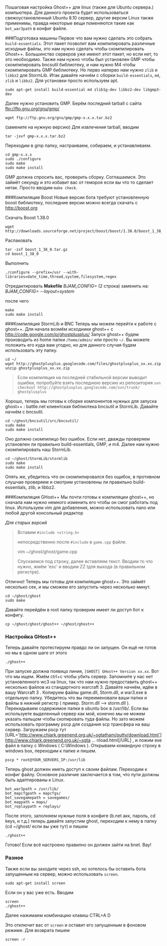 Пошаговая настройка Ghost++ для linux (также для Ubuntu сервера.) компьютера.
Для данного проекта будет использоваться свежоустановленный Ubuntu 8.10 сервер, другие версии Linux также применимы,
правда некоторые вещи поменяются такие как `bot_war3path` в конфиг файле.

###Подготовка машины
Первое что вам нужно сделать это собрать `build-essentials`.
Этот пакет позволит вам компилировать различные исходные файлы, это нам нужно сделать чтобы скомпилировать Ghost++.
Большинство серверов уже имеют этот пакет, но если нет, то это необходимо.
Также нам нужно чтобы был установлен GMP чтобы скомпилировать bncsutil библиотеку, и нам нужно M4 чтобы скомпилировать GMP библиотеку.
Но перво наперво нам нужно `zlib` и `libbz2` для StormLib.
Итак давайте начнём с сборки `build-essentials`, `m4`, `zlib` и `libbz2`.
Для установки просто используем apt.

    sudo apt-get install build-essential m4 zlib1g-dev libbz2-dev libgmp3-dev

Далее нужно установить GMP.
Берём последний tarball с сайта ftp://ftp.gnu.org/gnu/gmp/

    wget ftp://ftp.gnu.org/gnu/gmp/gmp-x.x.x.tar.bz2

(замените на нужную версию)
Для извлечения tarball, вводим

    tar -jxvf gmp-x.x.x.tar.bz2

Переходим в gmp папку, настраиваем, собираем, и устанавливаем.

    cd gmp-x.x.x
    sudo ./configure
    sudo make
    sudo make install

GMP должна спросить вас, проверить сборку. Соглашаемся.
Это займёт секунду  и это избавит вас от гемороя если вы что то сделает нетак.
Просто вводим `make check`.

###Компиляция Boost
Новые версии бота требуют установленную boost библиотеку, последние версии можно всегда скачать с http://boost.org

Скачать Boost 1.38.0

    wget http://downloads.sourceforge.net/project/boost/boost/1.38.0/boost_1_38_0.tar.gz

Распаковать

    tar -zxf boost_1_38_0.tar.gz
    cd boost_1_38_0

Выполнить

    ./configure --prefix=/usr --with-libraries=date_time,thread,system,filesystem,regex

Отредактировать __Makefile__
_BJAM_CONFIG=_
(2 строка)
заменить на:
_BJAM_CONFIG= --layout=system_

после чего

    make
    sudo make install

###Компиляция StormLib и BNC
Теперь мы можем перейти к работе с ghost++.
Для начала возмём исходники ghost++ c http://code.google.com/p/ghostplusplus/
Запуск ghost++ будем производить из home папки `/home/admin/` или просто `~/`.
Вы можете положить его куда вам угодно, но для данного случая будем использовать эту папку.

    cd ~/
    wget http://ghostplusplus.googlecode.com/files/ghostplusplus_xx.xx.zip
    unzip ghostplusplus_xx.xx.zip

> Если компиляция на последней стабильной версии выводит ошибки, попробуйте взять последнюю версию из репозитория
> `svn checkout http://ghostplusplus.googlecode.com/svn/trunk/ ghostplusplus`

Хорошо, теперь мы готовы к сборке компонентов нужных для запуска ghost++ :
battle.net клиентская библиотека bncsutil и StormLib.
Давайте начнём с bncsutil.

    cd ~/ghost/bncsutil/src/bncsutil/
    sudo make
    sudo make install

Оно должно скомпилицо без ошибок. Если нет, дважды проверяем установлен ли правильно build-essentials, GMP, и m4.
Далее нам нужно скомпилировать наш StormLib.

    cd ~/ghost/StormLib/stormlib
    sudo make
    sudo make install

Опять же, убедитесь что он скомпилировался без ощибок, в противном слушчае проверяем и смотрим установлены ли правильно build-essentials, zlib, и libbz2.

###Компиляция GHost++
Мы почти готовы к компиляции ghost++, но сначала нам нужно немного изменить его чтобы он смог работать под linux.
Используем vim для добавления, можно использовать nano или любой другой консольный редактор

_Для старых версий_

>
> Вставим
>    `#include <string.h>`
>
> непосредственно после `#include` в `game.cpp` файле.
>
>    vim ~/ghost/ghost/game.cpp
>
> Спускаемся под строку, далее вставляем текст. Вводим то что нужно, жмём 'esc' и вводим ZZ tдля выхода (в правильном регистре).


Отлично! Теперь мы готовы для компиляции ghost++.
Это займёт несколько сек, и мы сможем его запустить через несколько минут.

    cd ~/ghost/ghost
    sudo make

Давайте перейдём в root папку проверим имеет ли доступ бот к конфигу.

    cp ~/ghost/ghost/ghost++ ~/ghost/ghost++

### Настройка GHost++

Теперь давайте протестируем правдо ли он запущен. Он ещё не готов но мы в одном шаге от этого

    ./ghost++

При запуске должна появицо линия, `[GHOST] GHost++ Version xx.xx`. Вот что мы ищем. Жмём ctrl+c чтобы убить сервер. Запомните у нас нет установленного wc3 на linux, так что нам нужно предоставить ghost++ несколько файлов из стандартного warcraft 3. Давайте начнём, идём в вашу Warcraft 3 . Копируем файлы game.dll, Storm.dll, и war3.exe в отдельную папку. Убедитесь что вы переименовали ваши папки и файлы в нижний регистр ( пример. Storm.dll --> storm.dll ). Перекидываем содержимое папки в ubuntu box в /usr/lib/.
Если вы используете выделенный сервер как мой, конечно мы не можем указать пальцом чтобы скопировать туда файлы. Но зато можем использовать программу pscp для создания scp трансфера на ваш сервер. Загружаем pscp тут [URL='http://www.chiark.greenend.org.uk/~sgtatham/putty/download.html']http://www.chiark.greenend.org.uk/~sgta ... nload.html[/URL] , и ложим exe файл в папку с Windows ( C:\Windows  ). Открываем командную строку в windows box, переходим к папке и пишем.

    pscp * root@YOUR_SERVERS_IP:/usr/lib

Теперь ghost должен иметь доступ к своим файлам.
Переходим к конфиг файлу. Основное различие заключается в том, что пути должны быть адаптированы к Linux.

    bot_war3path = /usr/lib/
    bot_mapcfgpath = mapcfgs/
    bot_savegamepath = savegames/
    bot_mappath = maps/
    bot_replaypath = replays/

После этого, заполняем нужные поля в конфиге (b.net акк, пароль, cd keys, и т.д.) теперь давайте запустим ghost, переходим к нему в папку (cd ~/ghost/ если вы уже тут) и пишем

    ./ghost++

Готово! Если всё настроено правилно он должен зайти на bnet. Вау!

### Разное
Также если вы заходите через ssh, но хотелось бы оставить бота запущенным на сервер, можно использовать `screen`.

    sudo apt-get install screen

Если он у вас уже есть. Вводим

    screen
    ./ghost++

Далее нажимаем комбинацию клавиш
CTRL+A D

Это отключит вас от `screen` и оставит его запущенным в фоновом режиме.
Для возврата пишем

    screen -r